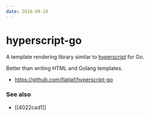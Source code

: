 ```yaml
---
date: 2016-09-20
---
```


# hyperscript-go

A template rendering library similar to [hyperscript](https://github.com/dominictarr/hyperscript) for Go.

Better than writing HTML and Golang templates.

- <https://github.com/fiatjaf/hyperscript-go>

### See also

- [[4022cad1]]
